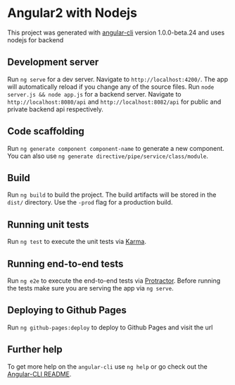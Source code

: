 # Angular2 with Nodejs

This project was generated with [angular-cli](https://github.com/angular/angular-cli) version 1.0.0-beta.24 and uses nodejs for backend

## Development server
Run `ng serve` for a dev server. Navigate to `http://localhost:4200/`. The app will automatically reload if you change any of the source files.
Run `node server.js && node app.js` for a backend server. Navigate to `http://localhost:8080/api` and `http://localhost:8082/api` for public and private backend api respectively.

## Code scaffolding

Run `ng generate component component-name` to generate a new component. You can also use `ng generate directive/pipe/service/class/module`.

## Build

Run `ng build` to build the project. The build artifacts will be stored in the `dist/` directory. Use the `-prod` flag for a production build.

## Running unit tests

Run `ng test` to execute the unit tests via [Karma](https://karma-runner.github.io).

## Running end-to-end tests

Run `ng e2e` to execute the end-to-end tests via [Protractor](http://www.protractortest.org/).
Before running the tests make sure you are serving the app via `ng serve`.

## Deploying to Github Pages

Run `ng github-pages:deploy` to deploy to Github Pages and visit the url

## Further help

To get more help on the `angular-cli` use `ng help` or go check out the [Angular-CLI README](https://github.com/angular/angular-cli/blob/master/README.md).
